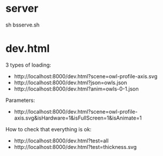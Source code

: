 
# server

sh bsserve.sh

# dev.html

3 types of loading:

- http://localhost:8000/dev.html?scene=owl-profile-axis.svg
- http://localhost:8000/dev.html?json=owls.json
- http://localhost:8000/dev.html?anim=owls-0-1.json

Parameters:
- http://localhost:8000/dev.html?scene=owl-profile-axis.svg&isHardware=1&isFullScreen=1&isAnimate=1


How to check that everything is ok:

- http://localhost:8000/dev.html?test=all
- http://localhost:8000/dev.html?test=thickness.svg